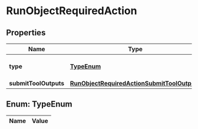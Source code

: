 

# RunObjectRequiredAction

## Properties

Name | Type | Description | Notes
------------ | ------------- | ------------- | -------------
**type** | [**TypeEnum**](#TypeEnum) | For now, this is always &#x60;submit_tool_outputs&#x60;. | 
**submitToolOutputs** | [**RunObjectRequiredActionSubmitToolOutputs**](RunObjectRequiredActionSubmitToolOutputs.md) |  | 


## Enum: TypeEnum

Name | Value
---- | -----





